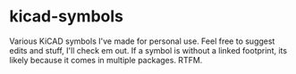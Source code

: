 # kicad-symbols
Various KiCAD symbols I've made for personal use.
Feel free to suggest edits and stuff, I'll check em out.
If a symbol is without a linked footprint, its likely because it comes in multiple packages. RTFM.
